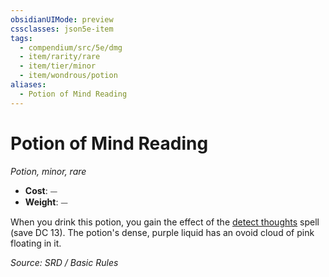 ```yaml
---
obsidianUIMode: preview
cssclasses: json5e-item
tags:
  - compendium/src/5e/dmg
  - item/rarity/rare
  - item/tier/minor
  - item/wondrous/potion
aliases:
  - Potion of Mind Reading
---
```

# Potion of Mind Reading
*Potion, minor, rare*  

- **Cost**: ⏤
- **Weight**: ⏤

When you drink this potion, you gain the effect of the [detect thoughts](compendium/spells/detect-thoughts.md) spell (save DC 13). The potion's dense, purple liquid has an ovoid cloud of pink floating in it.

*Source: SRD / Basic Rules*